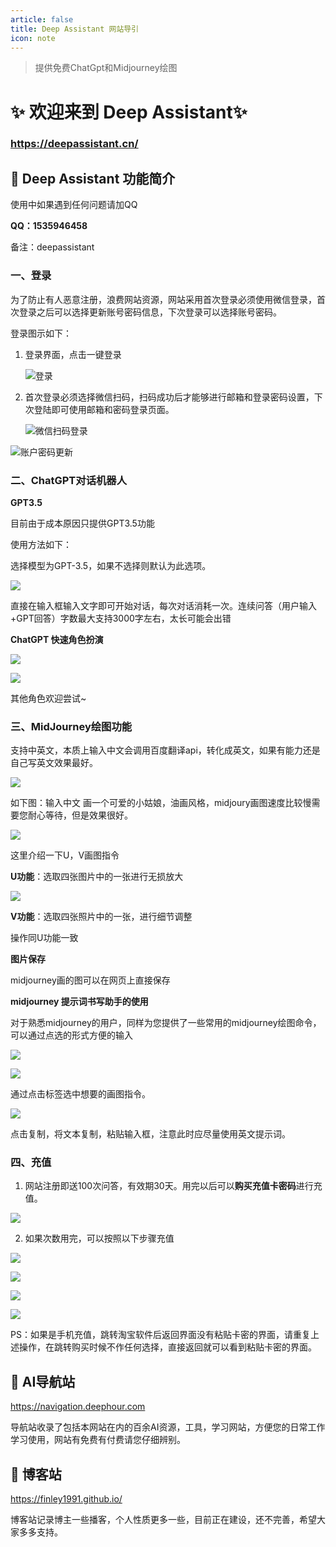 ```yaml
---
article: false
title: Deep Assistant 网站导引
icon: note
---
```


> 提供免费ChatGpt和Midjourney绘图

# ✨ 欢迎来到 Deep Assistant✨

### **https://deepassistant.cn/**

## 🧱 Deep Assistant 功能简介

使用中如果遇到任何问题请加QQ

**QQ：1535946458** 

备注：deepassistant

### 一、登录

为了防止有人恶意注册，浪费网站资源，网站采用首次登录必须使用微信登录，首次登录之后可以选择更新账号密码信息，下次登录可以选择账号密码。

登录图示如下：

1. 登录界面，点击一键登录

   ![登录](./docs/blog/登录1.png)

2. 首次登录必须选择微信扫码，扫码成功后才能够进行邮箱和登录密码设置，下次登陆即可使用邮箱和密码登录页面。

   ![微信扫码登录](./docs/blog/登录2.png)

   

![账户密码更新](./docs/blog/登录3.png)



### 二、ChatGPT对话机器人

**GPT3.5**

目前由于成本原因只提供GPT3.5功能

使用方法如下：

选择模型为GPT-3.5，如果不选择则默认为此选项。

![](./docs/blog/GPT1.png)

直接在输入框输入文字即可开始对话，每次对话消耗一次。连续问答（用户输入+GPT回答）字数最大支持3000字左右，太长可能会出错

**ChatGPT 快速角色扮演**

![](./docs/blog/GPT3.png)

![](./docs/blog/GPT4.png)

其他角色欢迎尝试~

### 三、MidJourney绘图功能

支持中英文，本质上输入中文会调用百度翻译api，转化成英文，如果有能力还是自己写英文效果最好。

![](./docs/blog/mj1.png)

如下图：输入中文 画一个可爱的小姑娘，油画风格，midjoury画图速度比较慢需要您耐心等待，但是效果很好。

![](./docs/blog/mj2.png)

这里介绍一下U，V画图指令

**U功能**：选取四张图片中的一张进行无损放大

![](./docs/blog/mj3.png)



**V功能**：选取四张照片中的一张，进行细节调整

操作同U功能一致

**图片保存**

midjourney画的图可以在网页上直接保存

**midjourney 提示词书写助手的使用**

对于熟悉midjourney的用户，同样为您提供了一些常用的midjourney绘图命令，可以通过点选的形式方便的输入

![](./docs/blog/mj7.png)

![](./docs/blog/mj8.png)

通过点击标签选中想要的画图指令。

![](./docs/blog/mj9.png)

点击复制，将文本复制，粘贴输入框，注意此时应尽量使用英文提示词。

### 四、充值

1. 网站注册即送100次问答，有效期30天。用完以后可以**购买充值卡密码**进行充值。

![](./docs/blog/充值1.png)

2. 如果次数用完，可以按照以下步骤充值

![](./docs/blog/充值2.png)

![](https://media.discordapp.net/attachments/1128909742555807827/1128919406580355193/3.png?width=528&height=468)



![](./docs/blog/充值4.png)

![](./docs/blog/充值5.png)

PS：如果是手机充值，跳转淘宝软件后返回界面没有粘贴卡密的界面，请重复上述操作，在跳转购买时候不作任何选择，直接返回就可以看到粘贴卡密的界面。



## 🍥 AI导航站

https://navigation.deephour.com

导航站收录了包括本网站在内的百余AI资源，工具，学习网站，方便您的日常工作学习使用，网站有免费有付费请您仔细辨别。

## 🔣 博客站

https://finley1991.github.io/

博客站记录博主一些播客，个人性质更多一些，目前正在建设，还不完善，希望大家多多支持。

